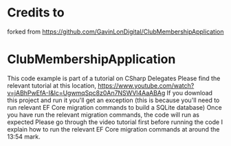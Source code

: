 # Credits to
forked from https://github.com/GavinLonDigital/ClubMembershipApplication
# ClubMembershipApplication
This code example is part of a tutorial on CSharp Delegates
Please find the relevant tutorial at this location, https://www.youtube.com/watch?v=jABhPwEfA-I&lc=UgwmqSpc8z0An7NSWVl4AaABAg
If you download this project and run it you'll get an exception (this is because you'll need to run relevant EF Core migration commands to build a SQLite database)
Once you have run the relevant migration commands, the code will run as expected
Please go through the video tutorial first before running the code
I explain how to run the relevant EF Core migration commands at around the 13:54 mark.
